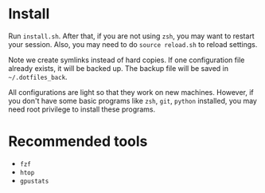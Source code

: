 # Install

Run `install.sh`. After that, if you are not using `zsh`, you may want to restart your session. 
Also, you may need to do `source reload.sh` to reload settings.

Note we create symlinks instead of hard copies. If one configuration file already exists, it will be backed up.
The backup file will be saved in `~/.dotfiles_back`.



All configurations are light so that they work on new machines. 
However, if you don't have some basic programs like `zsh`, `git`, `python` installed, 
you may need root privilege to install these programs.


# Recommended tools

* `fzf`
* `htop`
* `gpustats`
